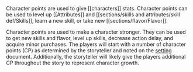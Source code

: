 Character points are used to give [[characters]] stats. Character points can be used to level up [[Attributes]] and [[sections/skills and attributes/skill def/Skills]], learn a new skill, or take new [[sections/flavor/Flavor]].

Character points are used to make a character stronger. They can be used to get new skills and flavor, level up skills, decrease action delay, and acquire minor purchases. The players will start with a number of character points (CP) as determined by the storyteller and noted on the [setting](https://docs.google.com/document/d/1IdpkyR5XzUpkYwrZ0e7dhVONLq8gUa03OIkV1lhy-ME/edit#heading=h.j7bs83i9z31d) document. Additionally, the storyteller will likely give the players additional CP throughout the story to represent character growth.